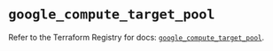 # `google_compute_target_pool`

Refer to the Terraform Registry for docs: [`google_compute_target_pool`](https://registry.terraform.io/providers/hashicorp/google/5.33.0/docs/resources/compute_target_pool).
